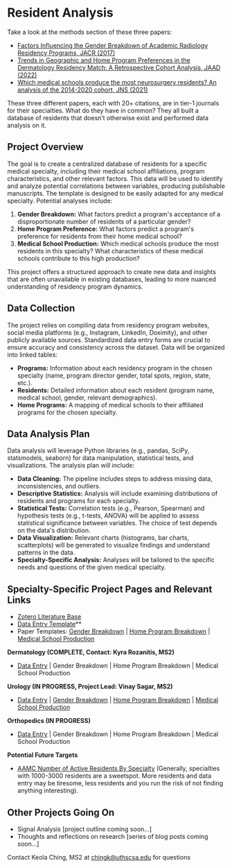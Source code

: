 # Resident Analysis

Take a look at the methods section of these three papers:

- [Factors Influencing the Gender Breakdown of Academic Radiology Residency Programs, JACR (2017)](https://pubmed.ncbi.nlm.nih.gov/28427906/)
- [Trends in Geographic and Home Program Preferences in the Dermatology Residency Match: A Retrospective Cohort Analysis, JAAD (2022)](https://www.ncbi.nlm.nih.gov/pmc/articles/PMC8627793/)
- [Which medical schools produce the most neurosurgery residents? An analysis of the 2014-2020 cohort, JNS (2021)](https://pubmed.ncbi.nlm.nih.gov/34826816/)

These three different papers, each with 20+ citations, are in tier-1 journals for their specialties. What do they have in common? They all built a database of residents that doesn’t otherwise exist and performed data analysis on it.

## Project Overview
The goal is to create a centralized database of residents for a specific medical specialty, including their medical school affiliations, program characteristics, and other relevant factors. This data will be used to identify and analyze potential correlations between variables, producing publishable manuscripts. The template is designed to be easily adapted for any medical specialty.  Potential analyses include:

1. **Gender Breakdown:** What factors predict a program's acceptance of a disproportionate number of residents of a particular gender?
2. **Home Program Preference:** What factors predict a program's preference for residents from their home medical school?
3. **Medical School Production:** Which medical schools produce the most residents in this specialty?  What characteristics of these medical schools contribute to this high production?

This project offers a structured approach to create new data and insights that are often unavailable in existing databases, leading to more nuanced understanding of residency program dynamics.


## Data Collection

The project relies on compiling data from residency program websites, social media platforms (e.g., Instagram, LinkedIn, Doximity), and other publicly available sources. Standardized data entry forms are crucial to ensure accuracy and consistency across the dataset. Data will be organized into linked tables:

* **Programs:** Information about each residency program in the chosen specialty (name, program director gender, total spots, region, state, etc.).
* **Residents:** Detailed information about each resident (program name, medical school, gender, relevant demographics).
* **Home Programs:** A mapping of medical schools to their affiliated programs for the chosen specialty.

## Data Analysis Plan

Data analysis will leverage Python libraries (e.g., pandas, SciPy, statsmodels, seaborn) for data manipulation, statistical tests, and visualizations. The analysis plan will include:

* **Data Cleaning:**  The pipeline includes steps to address missing data, inconsistencies, and outliers.
* **Descriptive Statistics:** Analysis will include examining distributions of residents and programs for each specialty.
* **Statistical Tests:** Correlation tests (e.g., Pearson, Spearman) and hypothesis tests (e.g., t-tests, ANOVA) will be applied to assess statistical significance between variables.  The choice of test depends on the data's distribution.
* **Data Visualization:** Relevant charts (histograms, bar charts, scatterplots) will be generated to visualize findings and understand patterns in the data.
* **Specialty-Specific Analysis:** Analyses will be tailored to the specific needs and questions of the given medical specialty.

## **Specialty-Specific Project Pages and Relevant Links**
* [Zotero Literature Base](https://www.zotero.org/groups/5607003/residency_match/library)
* [Data Entry Template](https://docs.google.com/spreadsheets/d/1rTTYPH0BOQYeZOcWbq8ysIkA9uvxbjLBB_Vk2gx215g/edit?gid=378789652#gid=378789652)**
* Paper Templates: [Gender Breakdown](https://docs.google.com/document/d/1c5HX65ORgStKNxXgjQs22QcWSf8gqdlenWCH2_X5Z7k/edit) | [Home Program Breakdown](https://docs.google.com/document/d/1gG4yruZJh2EVHqm3zXoa_Kpfm3oolSiosWPti9BZb8o/edit) | [Medical School Production](https://docs.google.com/document/d/1sV4WE1388i0wIzTobha0JGNTz8owlpDzoQK6FE-ogoo/edit)

**Dermatology (COMPLETE, Contact: Kyra Rozanitis, MS2)**
* [Data Entry](https://docs.google.com/spreadsheets/d/1CwiDUIbzlmIg_v6D5bjIGFCSrjr-3UFv12nZUvOenM4/edit?gid=777314366#gid=777314366) | Gender Breakdown | Home Program Breakdown | Medical School Production

**Urology (IN PROGRESS, Project Lead: Vinay Sagar, MS2)**
* [Data Entry](https://docs.google.com/spreadsheets/d/15QdufSZ20yhjXrSb4R2eZpruuSO6A9wlLHS8Cn2C7bw/edit?gid=777314366#gid=777314366) | [Gender Breakdown](https://docs.google.com/document/d/1e7mOLKBXcQUARnwq05NackrBRXd4IdiVqvmodz895BE/edit) | [Home Program Breakdown](https://docs.google.com/document/d/1NySVLA2a8o54nwRK6CBsmNx33eUlzpth5cCuYGWwIGE/edit#heading=h.dl0citqm87px) | [Medical School Production](https://docs.google.com/document/d/1bdUjG4pcex4dVJhuiJXXAJNsJmcT54aZ7RVLa4QplFY/edit)

**Orthopedics (IN PROGRESS)**
* [Data Entry](https://docs.google.com/spreadsheets/d/18yL7ZbQ-KVHxb8jjqgMZ9CCRcOl0j-pYctQgBbEJe1g/edit?gid=0#gid=0) | Gender Breakdown | Home Program Breakdown | Medical School Production

**Potential Future Targets**
* [AAMC Number of Active Residents By Specialty](https://www.aamc.org/data-reports/students-residents/data/table-b3-number-active-residents-type-medical-school-gme-specialty-and-sex) (Generally, specialties with 1000-3000 residents are a sweetspot. More residents and data entry may be tiresome, less residents and you run the risk of not finding anything interesting).

## Other Projects Going On
* Signal Analysis [project outline coming soon...]
* Thoughts and reflections on research [series of blog posts coming soon...]

Contact Keola Ching, MS2 at chingk@uthscsa.edu for questions
